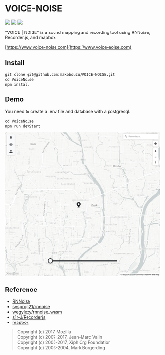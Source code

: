# VOICE-NOISE
[![](https://img.shields.io/badge/Safari-Passing-gre.svg?logo=Safari&style=plastic)]() [![](https://img.shields.io/badge/Chrome-Failed-red.svg?logo=Google%20Chrome&style=plastic)]() [![](https://img.shields.io/badge/Firefox-Failed-red.svg?logo=Firefox&style=plastic)]()


"VOICE | NOISE" is a sound mapping and recording tool using RNNoise, Recorder.js, and mapbox.  

[https://www.voice-noise.com](https://www.voice-noise.com)

## Install
```sh:fish
git clone git@github.com:makobouzu/VOICE-NOISE.git
cd VoiceNoise
npm install
```

## Demo
You need to create a .env file and database with a postgresql.  

```sh:fish
cd VoiceNoise
npm run devStart
```
![preview](img/preview.png "preview")

## Reference

* [RNNoise](https://github.com/xiph/rnnoise "RNNoise")
* [sysprog21/rnnoise](https://github.com/sysprog21/rnnoise "RNNoise_sample")
* [wegylexy/rnnoise_wasm](https://github.com/wegylexy/rnnoise_wasm "rnnoise_wasm")
* [s1r-J/Recorderjs](https://github.com/s1r-J/Recorderjs "Recorder.js")
* [mapbox](https://www.mapbox.com/ "mapbox")

> Copyright (c) 2017, Mozilla  
Copyright (c) 2007-2017, Jean-Marc Valin  
Copyright (c) 2005-2017, Xiph.Org Foundation  
Copyright (c) 2003-2004, Mark Borgerding  
